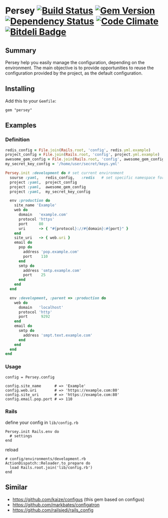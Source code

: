 # Persey [![Build Status](https://travis-ci.org/zzet/persey.png?branch=master)](https://travis-ci.org/zzet/persey) [![Gem Version](https://badge.fury.io/rb/persey.png)](http://badge.fury.io/rb/persey) [![Dependency Status](https://gemnasium.com/zzet/persey.png)](https://gemnasium.com/zzet/persey) [![Code Climate](https://codeclimate.com/github/zzet/persey.png)](https://codeclimate.com/github/zzet/persey) [![Bitdeli Badge](https://d2weczhvl823v0.cloudfront.net/zzet/persey/trend.png)](https://bitdeli.com/free "Bitdeli Badge")


## Summary

Persey help you easily manage the configuration, depending on the environment. 
The main objective is to provide opportunities to reuse the
configuration provided by the project, as the default configuration.

## Installing

Add this to your `Gemfile`:

    gem "persey"

## Examples

### Definition

``` ruby
redis_config = File.join(Rails.root, 'config', redis.yml.example)
project_config = File.join(Rails.root, 'config', project.yml.example)
awesome_gem_config = File.join(Rails.root, 'config', awesome_gem_config.yml)
my_secret_key_config = '/home/user/secret/keys.yml'

Persey.init :development do # set current environment
  sourse :yaml,   redis_config,   :redis   # set specific namespace for settings
  project :yaml,  project_config
  project :yaml,  awesome_gem_config
  project :yaml,  my_secret_key_config

  env :production do
    site_name 'Example'
    web do
      domain   'example.com'
      protocol 'https'
      port     80
      uri      -> { "#{protocol}://#{domain}:#{port}" }
    end
    site_uri   -> { web.uri }
    email do
      pop do
        address 'pop.example.com'
        port    110
      end
      smtp do
        address 'smtp.example.com'
        port    25
      end
    end
  end

  env :development, :parent => :production do
    web do
      domain   'localhost'
      protocol 'http'
      port      9292
    end
    email do
      smtp do
        address 'smpt.text.example.com'
      end
    end
  end
end
```

### Usage

    config = Persey.config

    config.site_name      # => 'Example'
    config.web.uri        # => 'https://example.com:80'
    config.site_uri       # => 'https://example.com:80'
    config.email.pop.port # => 110

### Rails

define your config in `lib/config.rb`

    Persey.init Rails.env do
      # settings
    end

reload

    # config/environments/development.rb
    ActionDispatch::Reloader.to_prepare do
      load Rails.root.join('lib/config.rb')
    end

## Similar

* https://github.com/kaize/configus (this gem based on configus)
* https://github.com/markbates/configatron
* https://github.com/railsjedi/rails_config
